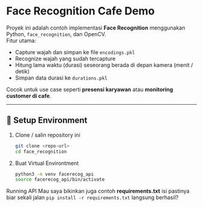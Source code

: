 # Face Recognition Cafe Demo

Proyek ini adalah contoh implementasi **Face Recognition** menggunakan Python, `face_recognition`, dan OpenCV.  
Fitur utama:
- Capture wajah dan simpan ke file `encodings.pkl`
- Recognize wajah yang sudah tercapture
- Hitung lama waktu (durasi) seseorang berada di depan kamera (menit / detik)
- Simpan data durasi ke `durations.pkl`

Cocok untuk use case seperti **presensi karyawan** atau **monitoring customer di cafe**.

---

## 🚀 Setup Environment

1. Clone / salin repository ini  
   ```bash
   git clone <repo-url>
   cd face_recognition
   ```

2. Buat Virtual Environtment

    ```bash
    python3 -m venv facerecog_api
    source facerecog_api/bin/activate
    ```
    
Running API
Mau saya bikinkan juga contoh **requirements.txt** isi pastinya biar sekali jalan `pip install -r requirements.txt` langsung berhasil?